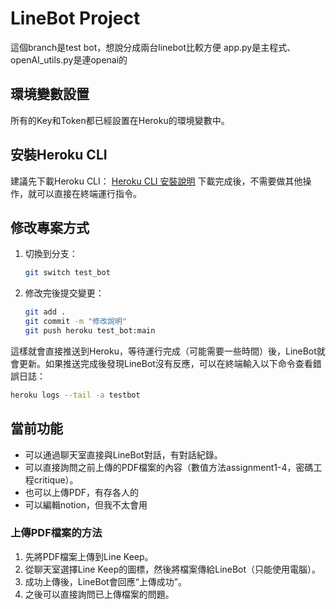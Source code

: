 # LineBot Project

這個branch是test bot，想說分成兩台linebot比較方便
app.py是主程式、openAI_utils.py是連openai的

## 環境變數設置
所有的Key和Token都已經設置在Heroku的環境變數中。

## 安裝Heroku CLI
建議先下載Heroku CLI：
[Heroku CLI 安裝說明](https://devcenter.heroku.com/articles/heroku-cli#install-the-heroku-cli)
下載完成後，不需要做其他操作，就可以直接在終端運行指令。

## 修改專案方式
1. 切換到分支：
    ```sh
    git switch test_bot
    ```

2. 修改完後提交變更：
    ```sh
    git add .
    git commit -m "修改說明"
    git push heroku test_bot:main
    ```

這樣就會直接推送到Heroku，等待運行完成（可能需要一些時間）後，LineBot就會更新。如果推送完成後發現LineBot沒有反應，可以在終端輸入以下命令查看錯誤日誌：
```sh
heroku logs --tail -a testbot
```

## 當前功能

- 可以通過聊天室直接與LineBot對話，有對話紀錄。
- 可以直接詢問之前上傳的PDF檔案的內容（數值方法assignment1-4，密碼工程critique）。
- 也可以上傳PDF，有存各人的
- 可以編輯notion，但我不太會用

### 上傳PDF檔案的方法

1. 先將PDF檔案上傳到Line Keep。
2. 從聊天室選擇Line Keep的圖標，然後將檔案傳給LineBot（只能使用電腦）。
3. 成功上傳後，LineBot會回應“上傳成功”。
4. 之後可以直接詢問已上傳檔案的問題。

